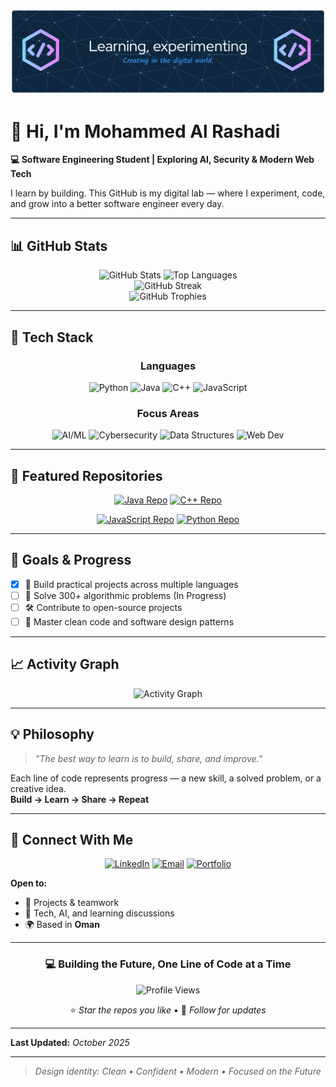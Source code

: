 <!-- 🌌 GitHub Profile Banner -->
<p align="center">
  <img src="https://github.com/mohamedalrashadi/mohamedalrashadi/blob/main/github-header-banner.png" />
</p>

# 👋 Hi, I'm **Mohammed Al Rashadi**

**💻 Software Engineering Student | Exploring AI, Security & Modern Web Tech**

I learn by building. This GitHub is my digital lab — where I experiment, code, and grow into a better software engineer every day.

---

## 📊 GitHub Stats

<div align="center">
  
  <img src="https://github-readme-stats.vercel.app/api?username=mohamedalrashadi&show_icons=true&theme=tokyonight&hide_border=true&count_private=true" alt="GitHub Stats" height="170"/>
  <img src="https://github-readme-stats.vercel.app/api/top-langs/?username=mohamedalrashadi&layout=compact&theme=tokyonight&hide_border=true&langs_count=8" alt="Top Languages" height="170"/>
  
</div>

<div align="center">
  
  <img src="https://github-readme-streak-stats.herokuapp.com/?user=mohamedalrashadi&theme=tokyonight&hide_border=true" alt="GitHub Streak" />
  
</div>

<div align="center">
  
  <img src="https://github-profile-trophy.vercel.app/?username=mohamedalrashadi&theme=tokyonight&no-frame=true&no-bg=false&margin-w=4&row=1" alt="GitHub Trophies" />
  
</div>

---

## 🚀 Tech Stack

<div align="center">

### Languages
![Python](https://img.shields.io/badge/Python-3776AB?style=for-the-badge&logo=python&logoColor=white)
![Java](https://img.shields.io/badge/Java-ED8B00?style=for-the-badge&logo=openjdk&logoColor=white)
![C++](https://img.shields.io/badge/C++-00599C?style=for-the-badge&logo=cplusplus&logoColor=white)
![JavaScript](https://img.shields.io/badge/JavaScript-F7DF1E?style=for-the-badge&logo=javascript&logoColor=black)

### Focus Areas
![AI/ML](https://img.shields.io/badge/AI/ML-FF6F00?style=for-the-badge&logo=tensorflow&logoColor=white)
![Cybersecurity](https://img.shields.io/badge/Cybersecurity-000000?style=for-the-badge&logo=hackaday&logoColor=white)
![Data Structures](https://img.shields.io/badge/DSA-4285F4?style=for-the-badge&logo=google&logoColor=white)
![Web Dev](https://img.shields.io/badge/Web_Dev-E34F26?style=for-the-badge&logo=html5&logoColor=white)

</div>

---

## 📂 Featured Repositories

<div align="center">

[![Java Repo](https://github-readme-stats.vercel.app/api/pin/?username=mohamedalrashadi&repo=Java&theme=tokyonight&hide_border=true)](https://github.com/mohamedalrashadi/Java)
[![C++ Repo](https://github-readme-stats.vercel.app/api/pin/?username=mohamedalrashadi&repo=Cpp&theme=tokyonight&hide_border=true)](https://github.com/mohamedalrashadi/Cpp)

[![JavaScript Repo](https://github-readme-stats.vercel.app/api/pin/?username=mohamedalrashadi&repo=Javascript&theme=tokyonight&hide_border=true)](https://github.com/mohamedalrashadi/Javascript)
[![Python Repo](https://github-readme-stats.vercel.app/api/pin/?username=mohamedalrashadi&repo=Python&theme=tokyonight&hide_border=true)](https://github.com/mohamedalrashadi/Python)

</div>

---

## 🎯 Goals & Progress

- [x] 🚀 Build practical projects across multiple languages
- [ ] 🧩 Solve 300+ algorithmic problems (In Progress)
- [ ] 🛠️ Contribute to open-source projects
- [ ] 🧠 Master clean code and software design patterns

---

## 📈 Activity Graph

<div align="center">
  
  <img src="https://github-readme-activity-graph.vercel.app/graph?username=mohamedalrashadi&theme=tokyo-night&hide_border=true" alt="Activity Graph" />
  
</div>

---

## 💡 Philosophy

> *"The best way to learn is to build, share, and improve."*

Each line of code represents progress — a new skill, a solved problem, or a creative idea.  
**Build → Learn → Share → Repeat**

---

## 🌟 Connect With Me

<div align="center">

[![LinkedIn](https://img.shields.io/badge/LinkedIn-0077B5?style=for-the-badge&logo=linkedin&logoColor=white)](https://linkedin.com/in/mohamedalrashadi)
[![Email](https://img.shields.io/badge/Email-D14836?style=for-the-badge&logo=gmail&logoColor=white)](mailto:your.email@example.com)
[![Portfolio](https://img.shields.io/badge/Portfolio-000000?style=for-the-badge&logo=About.me&logoColor=white)](https://yourportfolio.com)

</div>

**Open to:**
- 🤝 Projects & teamwork
- 💬 Tech, AI, and learning discussions
- 🌍 Based in **Oman**

---

<div align="center">

### 💻 Building the Future, One Line of Code at a Time

![Profile Views](https://komarev.com/ghpvc/?username=mohamedalrashadi&color=blueviolet&style=for-the-badge)

⭐ *Star the repos you like* • 🔄 *Follow for updates*

</div>

---

**Last Updated:** *October 2025*

---

> *Design identity: Clean • Confident • Modern • Focused on the Future*
